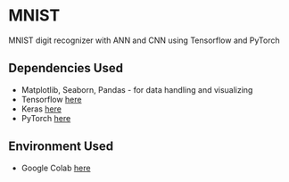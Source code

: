 # MNIST
MNIST digit recognizer with ANN and CNN using Tensorflow and PyTorch

## Dependencies Used
- Matplotlib, Seaborn, Pandas - for data handling and visualizing
- Tensorflow [here](https://www.tensorflow.org/)
- Keras [here](https://keras.io/)
- PyTorch [here](https://pytorch.org/)

## Environment Used
- Google Colab [here](https://colab.research.google.com/)

